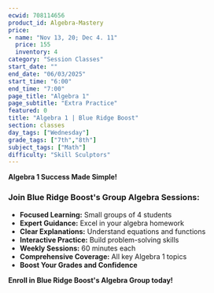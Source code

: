 ```yaml
---
ecwid: 708114656
product_id: Algebra-Mastery
price:
- name: "Nov 13, 20; Dec 4. 11"
  price: 155
  inventory: 4
category: "Session Classes"
start_date: ""
end_date: "06/03/2025"
start_time: "6:00"
end_time: "7:00"
page_title: "Algebra 1"
page_subtitle: "Extra Practice"
featured: 0
title: "Algebra 1 | Blue Ridge Boost"
section: classes
day_tags: ["Wednesday"]
grade_tags: ["7th","8th"]
subject_tags: ["Math"]
difficulty: "Skill Sculptors"
---
```

<p><strong>Algebra 1 Success Made Simple!</strong></p> <h3>Join Blue Ridge Boost's Group Algebra Sessions:</h3> <ul> <li><strong>Focused Learning:</strong> Small groups of 4 students</li> <li><strong>Expert Guidance:</strong> Excel in your algebra homework</li> <li><strong>Clear Explanations:</strong> Understand equations and functions</li> <li><strong>Interactive Practice:</strong> Build problem-solving skills</li> <li><strong>Weekly Sessions:</strong> 60 minutes each</li> <li><strong>Comprehensive Coverage:</strong> All key Algebra 1 topics</li> <li><strong>Boost Your Grades and Confidence</strong></li></ul><p><strong>Enroll in Blue Ridge Boost's Algebra Group today!</strong></p>

